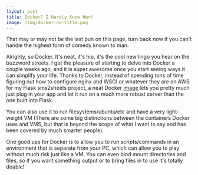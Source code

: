 ```yaml
---
layout: post
title: Docker? I Hardly Know Her!
image: /img/docker-no-title.png
---
```


That may or may not be the last pun on this page, turn back now if you can't handle the highest form of comedy known to man.  

Alrighty, so Docker.  It's neat, it's hip, it's the cool new lingo you hear on the buzzword streets.  I got the pleasure of starting to delve into Docker a couple weeks ago, and it is super awesome once you start seeing ways it can simplify your life.  Thanks to Docker, instead of spending tons of time figuring out how to configure nginx and WSGI or whatever they are on AWS for my Flask sms2sheets project, a neat Docker [image](https://hub.docker.com/r/tiangolo/uwsgi-nginx-flask/)
lets you pretty much just plug in your app and let it run on a much more robust server than the one built into Flask.  

You can also use it to run filesystems/ubuntu/etc and have a very light-weight VM (There are some big distinctions between the containers Docker uses and VMS, but that is beyond the scope of what I want to say and has been covered by much smarter people).  

One good use for Docker is to allow you to run scripts/commands in an environment that is separate from your PC, which can allow you to play without much risk just like a VM.  You can even bind mount directories and files, so if you want something output or to bring files in to use it's totally doable!
